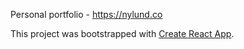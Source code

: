 Personal portfolio - <https://nylund.co>

This project was bootstrapped with [Create React App](https://github.com/facebook/create-react-app).
